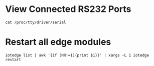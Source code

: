 # View Connected RS232 Ports
```shell
cat /proc/tty/driver/serial
```

# Restart all edge modules
```shell
iotedge list | awk '{if (NR!=1){print $1}}' | xargs -L 1 iotedge restart
```